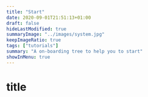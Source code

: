```yaml
---
title: "Start"
date: 2020-09-01T21:51:13+01:00
draft: false
hideLastModified: true
summaryImage: "../images/system.jpg"
keepImageRatio: true
tags: ["tutorials"]
summary: "A on-boarding tree to help you to start"
showInMenu: true
---
```


# title
